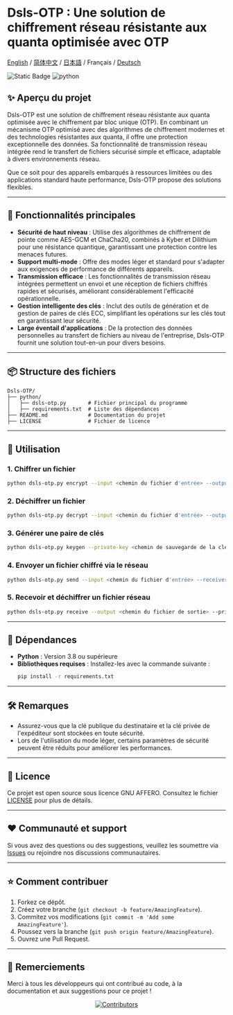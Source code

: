 # Dsls-OTP : Une solution de chiffrement réseau résistante aux quanta optimisée avec OTP

[English](README.md) / [简体中文](README_CN.md) / [日本語](README_JP.md) / Français / [Deutsch](README_DE.md)

![Static Badge](https://img.shields.io/badge/License_GNU_AFFERO-0?logo=gnu&color=8A2BE2)
<img src="https://img.shields.io/badge/python-3.10 ~ 3.13 -blue.svg" alt="python">

## ✨ Aperçu du projet

Dsls-OTP est une solution de chiffrement réseau résistante aux quanta optimisée avec le chiffrement par bloc unique (OTP). En combinant un mécanisme OTP optimisé avec des algorithmes de chiffrement modernes et des technologies résistantes aux quanta, il offre une protection exceptionnelle des données. Sa fonctionnalité de transmission réseau intégrée rend le transfert de fichiers sécurisé simple et efficace, adaptable à divers environnements réseau.

Que ce soit pour des appareils embarqués à ressources limitées ou des applications standard haute performance, Dsls-OTP propose des solutions flexibles.

---

## 🚀 Fonctionnalités principales

- **Sécurité de haut niveau** : Utilise des algorithmes de chiffrement de pointe comme AES-GCM et ChaCha20, combinés à Kyber et Dilithium pour une résistance quantique, garantissant une protection contre les menaces futures.
- **Support multi-mode** : Offre des modes léger et standard pour s'adapter aux exigences de performance de différents appareils.
- **Transmission efficace** : Les fonctionnalités de transmission réseau intégrées permettent un envoi et une réception de fichiers chiffrés rapides et sécurisés, améliorant considérablement l'efficacité opérationnelle.
- **Gestion intelligente des clés** : Inclut des outils de génération et de gestion de paires de clés ECC, simplifiant les opérations sur les clés tout en garantissant leur sécurité.
- **Large éventail d'applications** : De la protection des données personnelles au transfert de fichiers au niveau de l'entreprise, Dsls-OTP fournit une solution tout-en-un pour divers besoins.

---

## 📦 Structure des fichiers

```
Dsls-OTP/
├── python/
│   ├── dsls-otp.py       # Fichier principal du programme
│   ├── requirements.txt  # Liste des dépendances
├── README.md             # Documentation du projet
├── LICENSE               # Fichier de licence
```

---

## 📖 Utilisation

### 1. Chiffrer un fichier
```bash
python dsls-otp.py encrypt --input <chemin du fichier d'entrée> --output <chemin du fichier de sortie> --receiver-key <chemin du fichier de clé publique du destinataire> [--lightweight]
```

### 2. Déchiffrer un fichier
```bash
python dsls-otp.py decrypt --input <chemin du fichier d'entrée> --output <chemin du fichier de sortie> --private-key <chemin du fichier de clé privée> [--password <mot de passe de la clé privée>]
```

### 3. Générer une paire de clés
```bash
python dsls-otp.py keygen --private-key <chemin de sauvegarde de la clé privée> --public-key <chemin de sauvegarde de la clé publique> [--password <mot de passe de la clé privée>]
```

### 4. Envoyer un fichier chiffré via le réseau
```bash
python dsls-otp.py send --input <chemin du fichier d'entrée> --receiver-key <chemin du fichier de clé publique du destinataire> --target <IP:port cible> [--lightweight]
```

### 5. Recevoir et déchiffrer un fichier réseau
```bash
python dsls-otp.py receive --output <chemin du fichier de sortie> --private-key <chemin du fichier de clé privée> [--listen <adresse:port d'écoute>] [--password <mot de passe de la clé privée>]
```

---

## 🔧 Dépendances

- **Python** : Version 3.8 ou supérieure
- **Bibliothèques requises** : Installez-les avec la commande suivante :
  ```bash
  pip install -r requirements.txt
  ```

---

## 🛠️ Remarques

- Assurez-vous que la clé publique du destinataire et la clé privée de l'expéditeur sont stockées en toute sécurité.
- Lors de l'utilisation du mode léger, certains paramètres de sécurité peuvent être réduits pour améliorer les performances.

---

## 📜 Licence

Ce projet est open source sous licence GNU AFFERO. Consultez le fichier [LICENSE](LICENSE) pour plus de détails.

---

## ❤️ Communauté et support

Si vous avez des questions ou des suggestions, veuillez les soumettre via [Issues](https://github.com/DslsDZC/Dsls-OTP/issues) ou rejoindre nos discussions communautaires.

---

## ⭐ Comment contribuer

1. Forkez ce dépôt.
2. Créez votre branche (`git checkout -b feature/AmazingFeature`).
3. Commitez vos modifications (`git commit -m 'Add some AmazingFeature'`).
4. Poussez vers la branche (`git push origin feature/AmazingFeature`).
5. Ouvrez une Pull Request.

---

## 🌟 Remerciements

Merci à tous les développeurs qui ont contribué au code, à la documentation et aux suggestions pour ce projet !

<p align="center">
  <a href="https://github.com/DslsDZC/Dsls-OTP/graphs/contributors">
    <img src="https://contrib.rocks/image?repo=DslsDZC/Dsls-OTP" alt="Contributors">
  </a>
</p>
